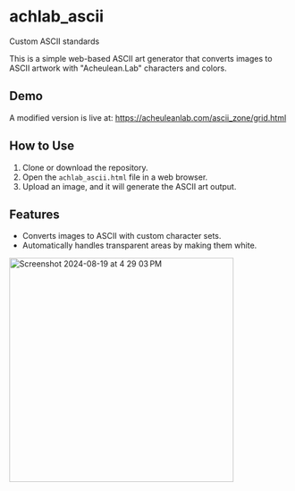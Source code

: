 # achlab_ascii
Custom ASCII standards

This is a simple web-based ASCII art generator that converts images to ASCII artwork with "Acheulean.Lab" characters and colors. 
## Demo
A modified version is live at: https://acheuleanlab.com/ascii_zone/grid.html
## How to Use
 
1. Clone or download the repository.
2. Open the `achlab_ascii.html` file in a web browser.
3. Upload an image, and it will generate the ASCII art output.

## Features

- Converts images to ASCII with custom character sets.
- Automatically handles transparent areas by making them white.


<img width="401" alt="Screenshot 2024-08-19 at 4 29 03 PM" src="https://github.com/user-attachments/assets/088eb0f1-33e1-4b2f-8405-cba291b7418c">
